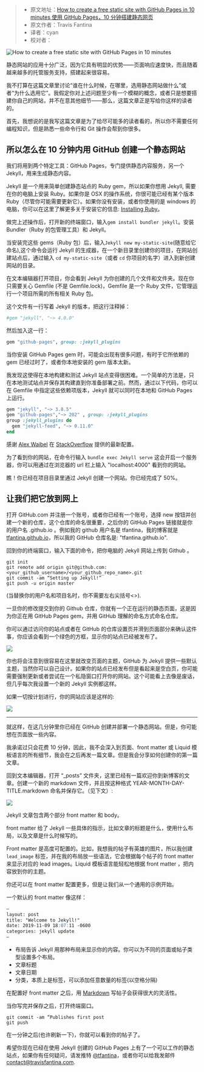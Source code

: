 > -   原文地址：[How to create a free static site with GitHub Pages in 10 minutes 使用 GitHub Pages，10 分钟搭建静态网页](https://www.freecodecamp.org/news/create-a-free-static-site-with-github-pages-in-10-minutes/)
> -   原文作者：Travis Fantina
> -   译者：cyan
> -   校对者：

![How to create a free static site with GitHub Pages in 10 minutes](https://images.unsplash.com/photo-1505682634904-d7c8d95cdc50?ixlib=rb-1.2.1&q=80&fm=jpg&crop=entropy&cs=tinysrgb&w=1080&fit=max&ixid=eyJhcHBfaWQiOjExNzczfQ)

静态网站的应用十分广泛，因为它具有明显的优势——页面响应速度快，而且随着越来越多的托管服务支持，搭建起来很容易。

我不打算在这篇文章里讨论“谁在什么时候，在哪里，选用静态网站做什么”或者“为什么选用它”。我假定你对上述问题至少有一个模糊的概念，或者只是想要搭建你自己的网站，并不在意其他细节——那么，这篇文章正是写给你这样的读者的。

首先，我想说的是我写这篇文章是为了给尽可能多的读者看的，所以你不需要任何编程知识，但是熟悉一些命令行和 Git 操作会帮到你很多。

## 所以怎么在 10 分钟内用 GitHub 创建一个静态网站

我们将用到两个特定工具：GitHub Pages，专门提供静态内容服务，另一个 Jekyll，用来生成静态内容。

Jekyll 是一个用来简单创建静态站点的 Ruby gem，所以如果你想用 Jekyll, 需要在你的电脑上安装 Ruby。如果你是 OSX 的操作系统，你很可能已经有某个版本 Ruby（尽管你可能需要更新它）。如果你没有安装，或者你使用的是 windows 的电脑，你可以在这里了解更多关于安装它的信息: [Installing Ruby][1]。

做完上述操作后，打开新的终端窗口，输入`gem install bundler jekyll`。安装 Bundler（Ruby 的包管理工具）和 Jekyll。

当安装完这些 gems（Ruby 包）后，输入`Jekyll new my-static-site`(随意给它命名),这个命令会运行 Jekyll 的生成器，在一个新目录里创建你的项目，在网站创建站点后，通过输入 `cd my-static-site`（或者 `cd` 你项目的名字）进入到新创建网站的目录。

在文本编辑器打开项目，你会看到 Jekyll 为你创建的几个文件和文件夹。现在你只需要关心 Gemfile (不是 Gemfile.lock)，Gemfile 是一个 Ruby 文件，它管理运行一个项目所需的所有相关 Ruby 包。

这个文件有一行写着 Jekyll 的版本，把这行注释掉：

```ruby
#gem "jekyll", "~> 4.0.0"

```

然后加入这一行：

```ruby
gem "github-pages", group: :jekyll_plugins

```

当你安装 GitHub Pages gem 时，可能会出现有很多问题，有时于它所依赖的 gem 已经过时了，或者你本地安装的 gem 版本太新。

我发现这使得在本地构建和测试 Jekyll 站点变得很困难。一个简单的方法是，只在本地测试站点并保存其构建直到你准备部署之前。然而，通过以下代码，你可以在 Gemfile 中指定这些依赖项版本，Jekyll 就可以同时在本地和 GitHub Pages 上运行。

```ruby
gem "jekyll", "~> 3.8.5"
gem "github-pages","~> 202" , group: :jekyll_plugins
group :jekyll_plugins do
  gem "jekyll-feed", "~> 0.11.0"
end

```

感谢 [Alex Waibel][2] 在 [StackOverflow][3] 提供的最新配置。

为了看到你的网站，在命令行输入 `bundle exec Jekyll serve` 这会开启一个服务器，你可以用通过在浏览器的 url 栏上输入 "localhost:4000" 看到你的网站。

瞧！你已经在项目目录里通过 Jekyll 创建一个网站。你已经完成了 50%。

## 让我们把它放到网上

打开 GitHub.com 并注册一个账号，或者你已经有一个账号，选择 new 按钮并创建一个新的仓库，这个仓库的命名很重要，之后你的 GitHub Pages 链接就是你的用户名 .github.io 。例如我的 github 用户名是 tfantina，我的博客就是 [tfantina.github.io][4]，所以我的 GitHub 仓库名是: "tfantina.github.io".

回到你的终端窗口，输入下面的命令，把你电脑的 Jekyll 网站上传到 Github 。

```shell
git init
git remote add origin git@github.com:<your_github_username>/<your_github_repo_name>.git
git commit -am “Setting up Jekyll!”
git push -u origin master

```

(当替换你的用户名和项目名时，你不需要左右尖括号<>).

一旦你的修改提交到你的 Github 仓库，你就有一个正在运行的静态页面，这是因为你正在用 GitHub Pages gem，并用 GitHub 理解的命名方式命名仓库。

你可以通过访问你的站点或者在 GitHub 的仓库设置页并滑到页面部分来确认这件事，你应该会看到一个绿色的方框，显示你的站点已经被发布了。

![](https://www.freecodecamp.org/news/content/images/2019/11/DFAC66CE-C182-4ECA-9379-87843C730645.png)

你也将会注意到很容易在这里就改变页面的主题，GitHub 为 Jekyll 提供一些默认主题，当然你可以自己设计。如果你的站点已经发布但是看起来是空白页，你可能需要强制更新或者尝试在一个私隐窗口打开你的网站。这个可能看上去像是废话，但几乎每次我设置一个新的 Jekyll 实例都这样。

如果一切按计划进行，你的网站应该是这样的:

![](https://www.freecodecamp.org/news/content/images/2019/11/65F58F30-3000-44E5-96CF-DCC1CFEDF953.png)

---

就这样，在这几分钟里你已经在 GitHub 创建并部署一个静态网站。但是，你可能想在页面放一些内容。

我承诺过只会花费 10 分钟，因此，我不会深入到页面、front matter 或 Liquid 模板语言的所有细节，我会在之后再发一篇文章。但是我会分享如何创建你的第一篇文章。

回到文本编辑器，打开 “\_posts” 文件夹，这里已经有一篇欢迎你到新博客的文章。创建一个新的 markdown 文件，并且按这种格式 YEAR-MONTH-DAY-TITLE.markdown 命名并保存它。（见下文）:

![](https://www.freecodecamp.org/news/content/images/2019/11/B90755E4-B12A-4038-8DD7-AF945E73FE43.png)

Jekyll 文章包含两个部分 front matter 和 body。

front matter 给了 Jekyll 一些具体的指示，比如文章的标题是什么，使用什么布局，以及文章是什么时候写的。

Front matter 是高度可配置的。比如，我想我的帖子有英雄的图片，所以我创建 `lead_image` 标签，并在我的布局放一些语法，它会根据每个帖子的 front matter 来显示对应的 lead images。Liquid 模板语言能轻松地根据 front matter ，把内容放到你的主题。

你还可以在 front matter 配置更多，但是让我们从一个通用的示例开始。

一个默认的 front matter 像这样：

```markdown
—
layout: post
title: "Welcome to Jekyll!"
date: 2019-11-09 18:07:11 -0600
categories: jekyll update
—
```

-   布局告诉 Jekyll 用那种布局来显示你的内容。你可以为不同的页面或帖子类型设置多个布局。
-   文章标题
-   文章日期
-   分类，本质上是标签，可以添加任意数量的标签(以空格分隔)

在配置好 front matter 之后，用 [Markdown][5] 写帖子会获得很大的灵活性。

当你写完并保存之后，打开终端窗口。

```shell
git commit -am “Publishes first post
git push
```

在一分钟之后(也许刷新一下)，你就可以看到你的帖子了。

希望你现在已经在使用 Jekyll 创建的 GitHub Pages 上有了一个可以工作的静态站点，如果你有任何疑问，请发推特 [@tfantina][6]，或者你可以给我发邮件 contact@travisfantina.com.

[1]: https://www.ruby-lang.org/en/documentation/installation/
[2]: https://stackoverflow.com/users/6885157/alex-waibel
[3]: https://stackoverflow.com/questions/58598084/how-does-one-downgrade-jekyll-to-work-with-github-pages
[4]: https://tfantina.github.io/
[5]: https://github.com/adam-p/markdown-here/wiki/Markdown-Cheatsheet
[6]: https://twitter.com/tfantina
